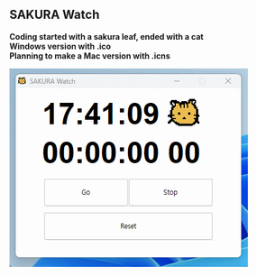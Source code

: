 ## SAKURA Watch
**Coding started with a sakura leaf, ended with a cat**  
**Windows version with .ico**  
**Planning to make a Mac version with .icns**

![](https://github.com/bubjoin/sakura-watch/blob/0cf27389c9d5d9aad5379cd33106458e2effb098/sakura_watch_demo.gif)
